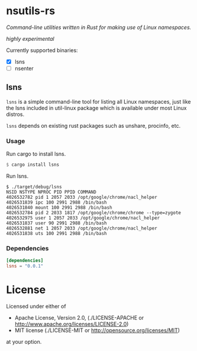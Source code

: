 # nsutils-rs

_Command-line utilities written in Rust for making use of Linux namespaces._

*highly experimental*

Currently supported binaries:

* [x] lsns
* [ ] nsenter

## lsns

``lsns`` is a simple command-line tool for listing all Linux namespaces, just like the lsns included in util-linux package which is available under most Linux distros.
    
``lsns`` depends on existing rust packages such as unshare, procinfo, etc.

### Usage

Run cargo to install lsns.

```rust
$ cargo install lsns
```

Run lsns.

```
$ ./target/debug/lsns
NSID NSTYPE NPROC PID PPID COMMAND
4026532782 pid 1 2057 2033 /opt/google/chrome/nacl_helper
4026531839 ipc 100 2991 2988 /bin/bash
4026531840 mount 100 2991 2988 /bin/bash
4026532784 pid 2 2033 1817 /opt/google/chrome/chrome --type=zygote
4026532975 user 1 2057 2033 /opt/google/chrome/nacl_helper
4026531837 user 90 2991 2988 /bin/bash
4026532881 net 1 2057 2033 /opt/google/chrome/nacl_helper
4026531838 uts 100 2991 2988 /bin/bash
```

### Dependencies

```toml
[dependencies]
lsns = "0.0.1"
```

# License

Licensed under either of

* Apache License, Version 2.0, (./LICENSE-APACHE or http://www.apache.org/licenses/LICENSE-2.0)
* MIT license (./LICENSE-MIT or http://opensource.org/licenses/MIT)

at your option.


